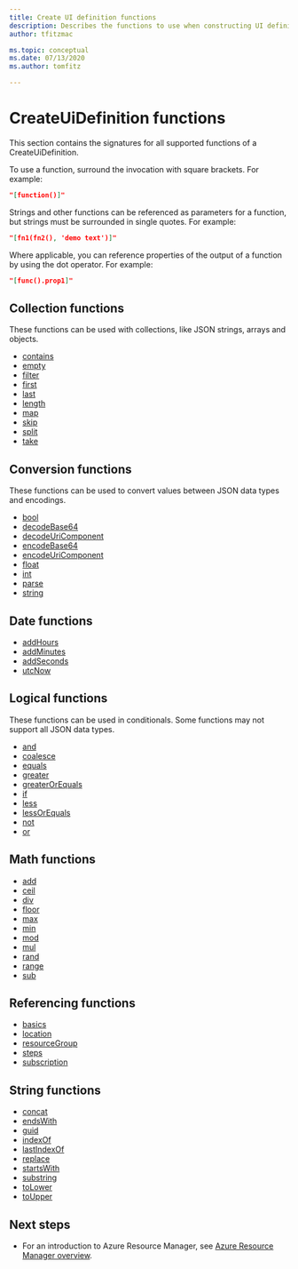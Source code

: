 ```yaml
---
title: Create UI definition functions
description: Describes the functions to use when constructing UI definitions for Azure Managed Applications
author: tfitzmac

ms.topic: conceptual
ms.date: 07/13/2020
ms.author: tomfitz

---
```

# CreateUiDefinition functions

This section contains the signatures for all supported functions of a CreateUiDefinition.

To use a function, surround the invocation with square brackets. For example:

```json
"[function()]"
```

Strings and other functions can be referenced as parameters for a function, but strings must be surrounded in single quotes. For example:

```json
"[fn1(fn2(), 'demo text')]"
```

Where applicable, you can reference properties of the output of a function by using the dot operator. For example:

```json
"[func().prop1]"
```

## Collection functions

These functions can be used with collections, like JSON strings, arrays and objects.

* [contains](create-uidefinition-collection-functions.md#contains)
* [empty](create-uidefinition-collection-functions.md#empty)
* [filter](create-uidefinition-collection-functions.md#filter)
* [first](create-uidefinition-collection-functions.md#first)
* [last](create-uidefinition-collection-functions.md#last)
* [length](create-uidefinition-collection-functions.md#length)
* [map](create-uidefinition-collection-functions.md#map)
* [skip](create-uidefinition-collection-functions.md#skip)
* [split](create-uidefinition-collection-functions.md#split)
* [take](create-uidefinition-collection-functions.md#take)

## Conversion functions

These functions can be used to convert values between JSON data types and encodings.

* [bool](create-uidefinition-conversion-functions.md#bool)
* [decodeBase64](create-uidefinition-conversion-functions.md#decodebase64)
* [decodeUriComponent](create-uidefinition-conversion-functions.md#decodeuricomponent)
* [encodeBase64](create-uidefinition-conversion-functions.md#encodebase64)
* [encodeUriComponent](create-uidefinition-conversion-functions.md#encodeuricomponent)
* [float](create-uidefinition-conversion-functions.md#float)
* [int](create-uidefinition-conversion-functions.md#int)
* [parse](create-uidefinition-conversion-functions.md#parse)
* [string](create-uidefinition-conversion-functions.md#string)

## Date functions

* [addHours](create-uidefinition-date-functions.md#addhours)
* [addMinutes](create-uidefinition-date-functions.md#addminutes)
* [addSeconds](create-uidefinition-date-functions.md#addseconds)
* [utcNow](create-uidefinition-date-functions.md#utcnow)

## Logical functions

These functions can be used in conditionals. Some functions may not support all JSON data types.

* [and](create-uidefinition-logical-functions.md#and)
* [coalesce](create-uidefinition-logical-functions.md#coalesce)
* [equals](create-uidefinition-logical-functions.md#equals)
* [greater](create-uidefinition-logical-functions.md#greater)
* [greaterOrEquals](create-uidefinition-logical-functions.md#greaterorequals)
* [if](create-uidefinition-logical-functions.md#if)
* [less](create-uidefinition-logical-functions.md#less)
* [lessOrEquals](create-uidefinition-logical-functions.md#lessorequals)
* [not](create-uidefinition-logical-functions.md#not)
* [or](create-uidefinition-logical-functions.md#or)

## Math functions

* [add](create-uidefinition-math-functions.md#add)
* [ceil](create-uidefinition-math-functions.md#ceil)
* [div](create-uidefinition-math-functions.md#div)
* [floor](create-uidefinition-math-functions.md#floor)
* [max](create-uidefinition-math-functions.md#max)
* [min](create-uidefinition-math-functions.md#min)
* [mod](create-uidefinition-math-functions.md#mod)
* [mul](create-uidefinition-math-functions.md#mul)
* [rand](create-uidefinition-math-functions.md#rand)
* [range](create-uidefinition-math-functions.md#range)
* [sub](create-uidefinition-math-functions.md#sub)

## Referencing functions

* [basics](create-uidefinition-referencing-functions.md#basics)
* [location](create-uidefinition-referencing-functions.md#location)
* [resourceGroup](create-uidefinition-referencing-functions.md#resourcegroup)
* [steps](create-uidefinition-referencing-functions.md#steps)
* [subscription](create-uidefinition-referencing-functions.md#subscription)

## String functions

* [concat](create-uidefinition-string-functions.md#concat)
* [endsWith](create-uidefinition-string-functions.md#endswith)
* [guid](create-uidefinition-string-functions.md#guid)
* [indexOf](create-uidefinition-string-functions.md#indexof)
* [lastIndexOf](create-uidefinition-string-functions.md#lastindexof)
* [replace](create-uidefinition-string-functions.md#replace)
* [startsWith](create-uidefinition-string-functions.md#startswith)
* [substring](create-uidefinition-string-functions.md#substring)
* [toLower](create-uidefinition-string-functions.md#tolower)
* [toUpper](create-uidefinition-string-functions.md#toupper)

## Next steps

* For an introduction to Azure Resource Manager, see [Azure Resource Manager overview](../management/overview.md).
